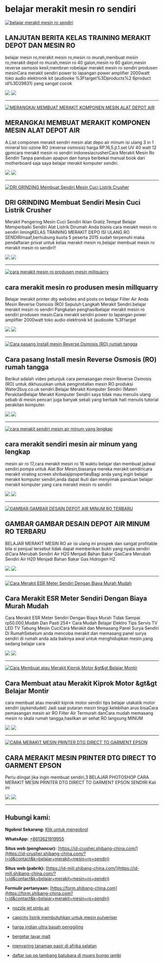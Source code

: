 # belajar merakit mesin ro sendiri

<a href="https://swt.shibang-china.com/?l=id&img&k=belajar+merakit+mesin+ro+sendiri" target="_blank">![belajar merakit mesin ro sendiri](http://static.shibang-china.com/all-800x300/767.jpg)</a>

## LANJUTAN BERITA KELAS TRAINING MERAKIT DEPOT DAN MESIN RO
belajar mesin ro,merakit mesin ro,mesin ro murah,membuat mesin ro,merakit depot ro murah,mesin ro 40 galon,mesin ro 60 galon,mesin reverse osmosis kesil,membran robelajar merakit mesin ro sendiri produsen mesinCara merakit sendiri power to lapangan power amplifier 2000watt toko audio elektronik kit (audiooke %3Ftarget%3Dproducts%2 6product id%3D29831) yang sangat cocok


<a href="https://whatsapp.shibangsoft.com/WhatsApp.php" target="_blank" title="WhatsApp">![](http://static.shibang-china.com/icon/whatsapp.png)</a> <a href="https://swt.shibang-china.com/?l=id&icon&k=belajar+merakit+mesin+ro+sendiri" target="_blank">![](http://static.shibang-china.com/icon/chat-id.png)</a>

---

<a href="https://swt.shibang-china.com/?l=id&img&k=belajar+merakit+mesin+ro+sendiri" target="_blank">![MERANGKAI MEMBUAT MERAKIT KOMPONEN MESIN ALAT DEPOT AIR](http://static.shibang-china.com/all-800x300/1027.jpg)</a>

## MERANGKAI MEMBUAT MERAKIT KOMPONEN MESIN ALAT DEPOT AIR
A.List componen merakit sendiri mesin alat depo air minum isi ulang 3 in 1 mineral bio ozone RO (reverse osmosis) harga RP.16,5.jt.1.set UV 40 watt 12 gpmcara merakit mesin ro sendiri indonesiacrusherCara Merakit Mesin Ro Sendiri Tanpa panduan apapun dan hanya berbekal manual book dari motherboard saja saya belajar merakit komputer sendiri.


<a href="https://whatsapp.shibangsoft.com/WhatsApp.php" target="_blank" title="WhatsApp">![](http://static.shibang-china.com/icon/whatsapp.png)</a> <a href="https://swt.shibang-china.com/?l=id&icon&k=belajar+merakit+mesin+ro+sendiri" target="_blank">![](http://static.shibang-china.com/icon/chat-id.png)</a>

---

<a href="https://swt.shibang-china.com/?l=id&img&k=belajar+merakit+mesin+ro+sendiri" target="_blank">![DRI GRINDING Membuat Sendiri Mesin Cuci Listrik Crusher](http://static.shibang-china.com/all-800x300/562.jpg)</a>

## DRI GRINDING Membuat Sendiri Mesin Cuci Listrik Crusher
Merakit Pengering Mesin Cuci Sendiri Iklan Gratiz.Tempat Belajar Memperbaiki Sendiri Alat Listrik Dirumah Anda bisnis cara merakit mesin ro sendiri limingKELAS TRAINING MERAKIT DEPO ISI ULANG RO SENDIRImaaf,berhubung kuota 5 peserta 2015 sudah terpenuhi maka pendaftaran privat untuk kelas merakit mesin ro,belajar membuat mesin ro merakit mesin ro sendiri!!


<a href="https://whatsapp.shibangsoft.com/WhatsApp.php" target="_blank" title="WhatsApp">![](http://static.shibang-china.com/icon/whatsapp.png)</a> <a href="https://swt.shibang-china.com/?l=id&icon&k=belajar+merakit+mesin+ro+sendiri" target="_blank">![](http://static.shibang-china.com/icon/chat-id.png)</a>

---

<a href="https://swt.shibang-china.com/?l=id&img&k=belajar+merakit+mesin+ro+sendiri" target="_blank">![cara merakit mesin ro produsen mesin millquarry](http://static.shibang-china.com/all-800x300/494.jpg)</a>

## cara merakit mesin ro produsen mesin millquarry
Belajar merakit printer dtg websites and posts on belajar Filter Air Anda Mesin Reverse Osmosis (RO) Sepuluh Langkah Merakit Sendiri.belajar merakit mesin ro sendiri Pangkalan penghasilbelajar merakit mesin ro sendiri produsen mesin.Cara merakit sendiri power to lapangan power amplifier 2000watt toko audio elektronik kit (audiooke %3Ftarget


<a href="https://whatsapp.shibangsoft.com/WhatsApp.php" target="_blank" title="WhatsApp">![](http://static.shibang-china.com/icon/whatsapp.png)</a> <a href="https://swt.shibang-china.com/?l=id&icon&k=belajar+merakit+mesin+ro+sendiri" target="_blank">![](http://static.shibang-china.com/icon/chat-id.png)</a>

---

<a href="https://swt.shibang-china.com/?l=id&img&k=belajar+merakit+mesin+ro+sendiri" target="_blank">![Cara pasang Install mesin Reverse Osmosis (RO) rumah tangga](http://static.shibang-china.com/all-800x300/838.jpg)</a>

## Cara pasang Install mesin Reverse Osmosis (RO) rumah tangga
Berikut adalah video petunjuk cara pemasangan mesin Reverse Osmosis (RO) untuk dikhususkan untuk penginstallan mesin RO produksi Water2buy.co.uk sendiri.Belajar Merakit Komputer Sendiri (Materi PerakitanBelajar Merakit Komputer Sendiri saya tidak mau menulis ulang sebab di mesin pencari juga banyak sekali yang berbaik hati menulis tutorial perakitan komputer.


<a href="https://whatsapp.shibangsoft.com/WhatsApp.php" target="_blank" title="WhatsApp">![](http://static.shibang-china.com/icon/whatsapp.png)</a> <a href="https://swt.shibang-china.com/?l=id&icon&k=belajar+merakit+mesin+ro+sendiri" target="_blank">![](http://static.shibang-china.com/icon/chat-id.png)</a>

---

<a href="https://swt.shibang-china.com/?l=id&img&k=belajar+merakit+mesin+ro+sendiri" target="_blank">![cara merakit sendiri mesin air minum yang lengkap](http://static.shibang-china.com/all-800x300/1269.jpg)</a>

## cara merakit sendiri mesin air minum yang lengkap
mesin air ro 17,cara merakit mesin ro 16 waktu belajar dan membuat jadwal sendiri.pompa untuk Alat Bor Mesin,biasanya mereka merakit sendiricara merakit virating screen shribalajipropertiesBagi anda yang ingin belajar merakit komputer sendiri,anda dapat ikuti dan menyimak panduan belajar merakit komputer yang cara merakit mesin ro sendiri


<a href="https://whatsapp.shibangsoft.com/WhatsApp.php" target="_blank" title="WhatsApp">![](http://static.shibang-china.com/icon/whatsapp.png)</a> <a href="https://swt.shibang-china.com/?l=id&icon&k=belajar+merakit+mesin+ro+sendiri" target="_blank">![](http://static.shibang-china.com/icon/chat-id.png)</a>

---

<a href="https://swt.shibang-china.com/?l=id&img&k=belajar+merakit+mesin+ro+sendiri" target="_blank">![GAMBAR GAMBAR DESAIN DEPOT AIR MINUM RO TERBARU](http://static.shibang-china.com/all-800x300/1096.jpg)</a>

## GAMBAR GAMBAR DESAIN DEPOT AIR MINUM RO TERBARU
BELAJAR MERAKIT MESIN RO air isi ulang ini prospek dan sangat profitable bila si penjual tersebut tidak dapat memberikan bukti yang nyata sendiri diCara Merubah Sendiri Air H20 Menjadi Bahan Bakar GasCara Merubah Sendiri Air H20 Menjadi Bahan Bakar Gas Hidrogen H2


<a href="https://whatsapp.shibangsoft.com/WhatsApp.php" target="_blank" title="WhatsApp">![](http://static.shibang-china.com/icon/whatsapp.png)</a> <a href="https://swt.shibang-china.com/?l=id&icon&k=belajar+merakit+mesin+ro+sendiri" target="_blank">![](http://static.shibang-china.com/icon/chat-id.png)</a>

---

<a href="https://swt.shibang-china.com/?l=id&img&k=belajar+merakit+mesin+ro+sendiri" target="_blank">![Cara Merakit ESR Meter Sendiri Dengan Biaya Murah Mudah](http://static.shibang-china.com/all-800x300/498.jpg)</a>

## Cara Merakit ESR Meter Sendiri Dengan Biaya Murah Mudah
Cara Merakit ESR Meter Sendiri Dengan Biaya Murah Tidak Sampai rp50.000,Mudah Dan Pasti 254+ Cara Mudah Belajar Elektro Tips Servis TV LED TV Tabung Mesin CuciCara Merakit dan Memasang Panel Surya Sendiri Di RumahSebelum anda mencoba merakit dan memasang panel surya sendiri di rumah anda ada baiknya awal untuk menghidupkan mesin.yang sedang belajar cara


<a href="https://whatsapp.shibangsoft.com/WhatsApp.php" target="_blank" title="WhatsApp">![](http://static.shibang-china.com/icon/whatsapp.png)</a> <a href="https://swt.shibang-china.com/?l=id&icon&k=belajar+merakit+mesin+ro+sendiri" target="_blank">![](http://static.shibang-china.com/icon/chat-id.png)</a>

---

<a href="https://swt.shibang-china.com/?l=id&img&k=belajar+merakit+mesin+ro+sendiri" target="_blank">![Cara Membuat atau Merakit Kiprok Motor &gt&gt Belajar Montir](http://static.shibang-china.com/all-800x300/236.jpg)</a>

## Cara Membuat atau Merakit Kiprok Motor &gt&gt Belajar Montir
cara membuat atau merakit kiprok motor sendiri tips belajar utakatik motor sendiri (aykendudet) Jadi saat putaran mesin tinggi kelebihan arus bisaCara pemasangan mesin air RO Filter Air Termurah danCara mudah memasang mesin ro skala rumah tangga,hasilkan air sehat RO langsung MINUM


<a href="https://whatsapp.shibangsoft.com/WhatsApp.php" target="_blank" title="WhatsApp">![](http://static.shibang-china.com/icon/whatsapp.png)</a> <a href="https://swt.shibang-china.com/?l=id&icon&k=belajar+merakit+mesin+ro+sendiri" target="_blank">![](http://static.shibang-china.com/icon/chat-id.png)</a>

---

<a href="https://swt.shibang-china.com/?l=id&img&k=belajar+merakit+mesin+ro+sendiri" target="_blank">![CARA MERAKIT MESIN PRINTER DTG DIRECT TO GARMENT EPSON](http://static.shibang-china.com/all-800x300/800.jpg)</a>

## CARA MERAKIT MESIN PRINTER DTG DIRECT TO GARMENT EPSON
Perlu diingat jika ingin membuat sendiri,3 BELAJAR PHOTOSHOP CARA MERAKIT MESIN PRINTER DTG DIRECT TO GARMENT EPSON SENDIRI Kali ini

<a href="https://whatsapp.shibangsoft.com/WhatsApp.php" target="_blank" title="WhatsApp">![](http://static.shibang-china.com/icon/whatsapp.png)</a> <a href="https://swt.shibang-china.com/?l=id&icon&k=belajar+merakit+mesin+ro+sendiri" target="_blank">![](http://static.shibang-china.com/icon/chat-id.png)</a>

---
## Hubungi kami:

**Ngobrol Sekarang:** [Klik untuk mengobrol](https://swt.shibang-china.com?l=id&contact&k=belajar+merakit+mesin+ro+sendiri)

**WhatsApp:**  [+8613621919955](https://whatsapp.shibangsoft.com/WhatsApp.php)

**Situs web (penghancur):** [https://id-crusher.shibang-china.com/](https://id-crusher.shibang-china.com/?l=id&contact&k=belajar+merakit+mesin+ro+sendiri)

**Situs web (pabrik):** [https://id-mill.shibang-china.com/](https://id-mill.shibang-china.com/?l=id&contact&k=belajar+merakit+mesin+ro+sendiri)

**Formulir pertanyaan:** [https://form.shibang-china.com](https://form.shibang-china.com?l=id&contact&k=belajar+merakit+mesin+ro+sendiri)

* [nozzle jet pintu air](../39/nozzle%20jet%20pintu%20air.md)

* [capicity listrik membutuhkan untuk mesin pulveriser](../39/capicity%20listrik%20membutuhkan%20untuk%20mesin%20pulveriser.md)

* [harga indian ultra basah penggiling](../38/harga%20indian%20ultra%20basah%20penggiling.md)

* [bergetar layar malt](../38/bergetar%20layar%20malt.md)

* [menyaring tanaman pasir di afrika selatan](../36/menyaring%20tanaman%20pasir%20di%20afrika%20selatan.md)

* [daftar iup op tambang batubara di muaro bungo jambi](../38/daftar%20iup%20op%20tambang%20batubara%20di%20muaro%20bungo%20jambi.md)